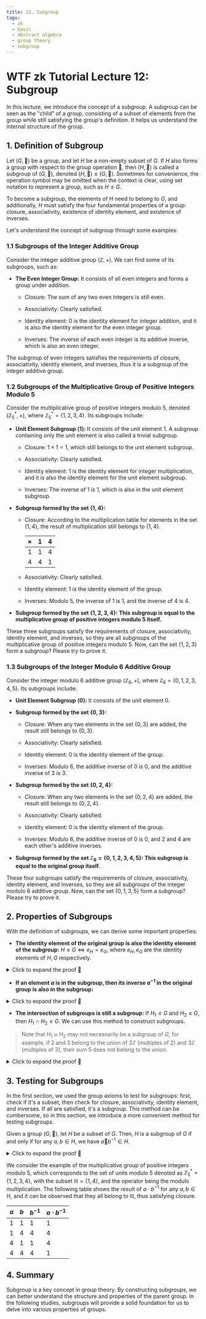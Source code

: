 ```yaml
---
title: 12. Subgroup
tags:
  - zk
  - basic
  - abstract algebra
  - group theory
  - subgroup
---
```


# WTF zk Tutorial Lecture 12: Subgroup

In this lecture, we introduce the concept of a subgroup. A subgroup can be seen as the "child" of a group, consisting of a subset of elements from the group while still satisfying the group's definition. It helps us understand the internal structure of the group.

## 1. Definition of Subgroup

Let $(G, 🐔)$ be a group, and let $H$ be a non-empty subset of $G$. If $H$ also forms a group with respect to the group operation $🐔$, then $(H, 🐔)$ is called a subgroup of $(G, 🐔)$, denoted $(H, 🐔) \leq (G, 🐔)$. Sometimes for convenience, the operation symbol may be omitted when the context is clear, using set notation to represent a group, such as $H \leq G$.

To become a subgroup, the elements of $H$ need to belong to $G$, and additionally, $H$ must satisfy the four fundamental properties of a group: closure, associativity, existence of identity element, and existence of inverses.

Let's understand the concept of subgroup through some examples:

### 1.1 Subgroups of the Integer Additive Group

Consider the integer additive group $(\mathbb{Z}, +)$. We can find some of its subgroups, such as:

- **The Even Integer Group:** It consists of all even integers and forms a group under addition.

  - Closure: The sum of any two even integers is still even.

  - Associativity: Clearly satisfied.

  - Identity element: $0$ is the identity element for integer addition, and it is also the identity element for the even integer group.

  - Inverses: The inverse of each even integer is its additive inverse, which is also an even integer.

The subgroup of even integers satisfies the requirements of closure, associativity, identity element, and inverses, thus it is a subgroup of the integer additive group.

### 1.2 Subgroups of the Multiplicative Group of Positive Integers Modulo 5

Consider the multiplicative group of positive integers modulo 5, denoted $(\mathbb{Z}_5^* , \times)$, where $\mathbb{Z}_5^* = \{1,2,3,4\}$. Its subgroups include:

- **Unit Element Subgroup $\langle 1 \rangle$:** It consists of the unit element $1$. A subgroup containing only the unit element is also called a trivial subgroup.

  - Closure: $1 \times 1 = 1$, which still belongs to the unit element subgroup.

  - Associativity: Clearly satisfied.

  - Identity element: $1$ is the identity element for integer multiplication, and it is also the identity element for the unit element subgroup.

  - Inverses: The inverse of $1$ is $1$, which is also in the unit element subgroup.

- **Subgroup formed by the set $\{1, 4\}$:**

  - Closure: According to the multiplication table for elements in the set $\{1, 4\}$, the result of multiplication still belongs to $\{1, 4\}$.

    | ×   | 1   | 4   |
    | --- | --- | --- |
    | 1   | 1   | 4   |
    | 4   | 4   | 1   |

  - Associativity: Clearly satisfied.

  - Identity element: $1$ is the identity element of the group.

  - Inverses: Modulo 5, the inverse of $1$ is $1$, and the inverse of $4$ is $4$.

- **Subgroup formed by the set $\{1, 2, 3, 4\}$: This subgroup is equal to the multiplicative group of positive integers modulo 5 itself.**

These three subgroups satisfy the requirements of closure, associativity, identity element, and inverses, so they are all subgroups of the multiplicative group of positive integers modulo 5. Now, can the set $\{1,2,3\}$ form a subgroup? Please try to prove it.

### 1.3 Subgroups of the Integer Modulo 6 Additive Group

Consider the integer modulo 6 additive group $(\mathbb{Z}_6,+)$, where $\mathbb{Z}_6 = \{0,1,2,3,4,5\}$. Its subgroups include:

- **Unit Element Subgroup $\langle 0 \rangle$:** It consists of the unit element $0$.

- **Subgroup formed by the set $\{0, 3\}$:**

  - Closure: When any two elements in the set $\{0, 3\}$ are added, the result still belongs to $\{0, 3\}$.

  - Associativity: Clearly satisfied.

  - Identity element: $0$ is the identity element of the group.

  - Inverses: Modulo 6, the additive inverse of $0$ is $0$, and the additive inverse of $3$ is $3$.

- **Subgroup formed by the set $\{0, 2 ,4\}$:**

  - Closure: When any two elements in the set $\{0, 2 ,4\}$ are added, the result still belongs to $\{0, 2 ,4\}$.

  - Associativity: Clearly satisfied.

  - Identity element: $0$ is the identity element of the group.

  - Inverses: Modulo 6, the additive inverse of $0$ is $0$, and $2$ and $4$ are each other's additive inverses.

- **Subgroup formed by the set $\mathbb{Z}_6=\{0,1,2,3,4,5\}$: This subgroup is equal to the original group itself.**

These four subgroups satisfy the requirements of closure, associativity, identity element, and inverses, so they are all subgroups of the integer modulo 6 additive group. Now, can the set $\{0,1,3,5\}$ form a subgroup? Please try to prove it.

## 2. Properties of Subgroups

With the definition of subgroups, we can derive some important properties:

- **The identity element of the original group is also the identity element of the subgroup:** $H \leq G \Longleftrightarrow e_H = e_G$, where $e_H, e_G$ are the identity elements of $H, G$ respectively.

<details><summary>Click to expand the proof 👀</summary>

Let $H$ be a subgroup of group $G$, $e_G$ be the identity element of $G$, and $e_H$ be the identity element of $H$. For any element $h$ in $H$, by the definition of a group:

$h 🐔 e_H = h$

Since $H \leq G$, $e_H$ is also an element of $G$. Thus, $h 🐔 e_H$ is also an operation in $G$. Considering the identity element $e_G$ of $G$, we have:

$h 🐔 e_H = h = h 🐔 e_G$

Canceling $h$ from both sides of the equation, we get $e_H=e_G$, so the identity element of the original group is also the identity element of the subgroup.

</details>

- **If an element $a$ is in the subgroup, then its inverse $a^{-1}$ in the original group is also in the subgroup:**

<details><summary>Click to expand the proof 👀</summary>

Let $H$ be a subgroup of group $G$, $a$ be an element in $H$, $a_G'$ be the inverse of $a$ in $G$, and $a_H'$ be the inverse of $a$ in $H$. We have:

$a 🐔 a_H' = e$

$a 🐔 a_G' = e$

So, $a 🐔 a_H' = a 🐔 a_G'$, and we can cancel $a$ from both sides of the equation to get $a_H' = a_G'$.

</details>

- **The intersection of subgroups is still a subgroup:** If $H_1 \leq G$ and $H_2 \leq G$, then $H_1 \cap H_2 \leq G$. We can use this method to construct subgroups.

> Note that $H_1 \cup H_2$ may not necessarily be a subgroup of $G$, for example, if $2$ and $3$ belong to the union of $2\mathbb{Z}$ (multiples of 2) and $3\mathbb{Z}$ (multiples of 3), their sum $5$ does not belong to the union.

<details><summary>Click to expand the proof 👀</summary>

Consider a group $(G,\cdot)$ and its subgroups $H_1$ and $H_2$:

1. **Closure:** Let $a, b \in H_1 \cap H_2$. Then $a, b \in H_1$ and $a, b \in H_2$. Since $H_1$ is a subgroup of $G$, $a \cdot b \in H_1$. Similarly, since $H_2$ is a subgroup of $G$, $a \cdot b \in H_2$. Therefore, $a \cdot b \in H_1 \cap H_2$. Thus, $H_1 \cap H_2$ is closed under the operation of the group $G$.

2. **Associativity:** Clearly satisfied.

3. **Identity element:** Since $H_1$ and $H_2$ are subgroups of $G$, they both contain the identity element $e$ of $G$. Therefore, their intersection also contains the identity element of $G$, i.e., $e \in H_1 \cap H_2$.

4. **Inverse elements:** Let $a \in H_1 \cap H_2$. Since $H_1$ and $H_2$ are subgroups of $G$, they contain the inverse elements of $a$ in $G$. Therefore, their intersection also contains the inverse element of $a$ in $G$, i.e., $a^{-1} \in H_1 \cap H_2$.

From the properties of closure, associativity, identity element, and inverse elements, we conclude that $H_1 \cap H_2$ satisfies the definition of a subgroup.

</details>

## 3. Testing for Subgroups

In the first section, we used the group axioms to test for subgroups: first, check if it's a subset, then check for closure, associativity, identity element, and inverses. If all are satisfied, it's a subgroup. This method can be cumbersome, so in this section, we introduce a more convenient method for testing subgroups.

Given a group $(G, 🐔)$, let $H$ be a subset of $G$. Then, $H$ is a subgroup of $G$ if and only if for any $a, b \in H$, we have $a 🐔 b^{-1} \in H$.

<details><summary>Click to expand the proof 👀</summary>

Here we prove both sufficiency and necessity.

**Sufficiency ( $\Rightarrow$):**

Assume $H$ is a subgroup of $G$. We need to prove that for any $a, b \in H$, we have $a 🐔 b^{-1} \in H$.

Since $H$ is a subgroup of $G$, it satisfies:

1. **Closure:** For any $a, b \in H$, we have $a 🐔 b \in H$
2. **Existence of inverses:** For any $a \in H$, we have $a^{-1} \in H$

Let $c = b^{-1}$, then $c \in H$. Therefore, by closure, $a 🐔 c \in H$, which means $a 🐔 b^{-1} \in H$.

**Necessity ($\Leftarrow$):**

Conversely, assuming $H \subseteq G$, for any $a, b \in H$, we have $a 🐔 b^{-1} \in H$. We need to prove that $H$ is a subgroup of $G$.

1. **Closure:** For any $a, b \in H$, we have $b^{-1} \in H$. According to the assumption, we have $a 🐔 (b^{-1})^{-1} \in H$, and $(b^{-1})^{-1} = b$, so we have $a 🐔 b \in H$. Closure is proven.
2. **Associativity:** For any $a, b, c \in H$, we have $a, b, c \in G$, therefore $(a 🐔 b) 🐔 c =a 🐔 (b 🐔 c)$.
3. **Identity Element:** Let $b = a$, then we have $a 🐔 a^{-1} \in H$, and $a 🐔 a^{-1} = e$ is the identity element, so the identity element exists.
4. **Inverse Element:** Let $a = e$, for any $b \in H$, we have $e 🐔 b^{-1} \in H$, which means $b^{-1} \in H$, so the inverse element exists.

In conclusion, $H$ satisfies the 4 properties of group axioms and $H \subseteq G$, therefore $H$ is a subgroup of $G$.

</details>

We consider the example of the multiplicative group of positive integers modulo $5$, which corresponds to the set of units modulo $5$ denoted as $\mathbb{Z}_5^* = \{1,2,3,4\}$, with the subset $\mathbb{H} = \{1,4\}$, and the operator being the modulo multiplication. The following table shows the result of $a \cdot b^{-1}$ for any $a, b \in \mathbb{H}$, and it can be observed that they all belong to $\mathbb{H}$, thus satisfying closure.

| $a$ | $b$ | $b^{-1}$ | $a \cdot b^{-1}$ |
| --- | --- | -------- | ---------------- |
| 1   | 1   | 1        | 1                |
| 1   | 4   | 4        | 4                |
| 4   | 1   | 1        | 4                |
| 4   | 4   | 4        | 1                |

## 4. Summary

Subgroup is a key concept in group theory. By constructing subgroups, we can better understand the structure and properties of the parent group. In the following studies, subgroups will provide a solid foundation for us to delve into various properties of groups.
